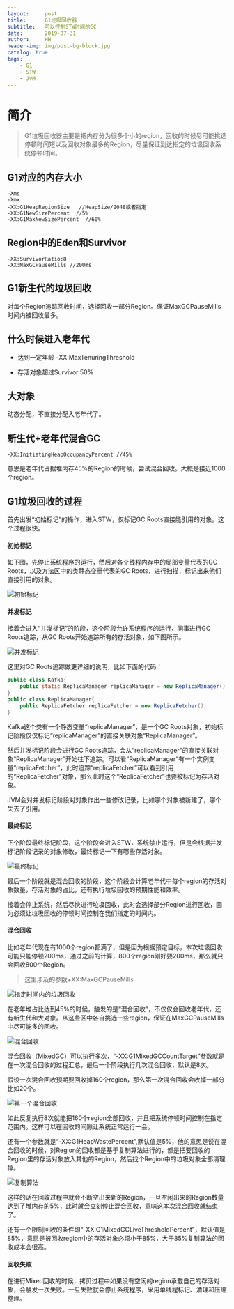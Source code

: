 ```yaml
---
layout:     post
title:      G1垃圾回收器
subtitle:   可以控制STW时间的GC
date:       2019-07-31
author:     HH
header-img: img/post-bg-block.jpg
catalog: true
tags:
    - G1
    - STW
    - JVM
---
```


 # 简介

>G1垃圾回收器主要是把内存分为很多个小的region，回收的时候尽可能挑选停顿时间短以及回收对象最多的Region，尽量保证到达指定的垃圾回收系统停顿时间。

## G1对应的内存大小

```
-Xms 
-Xmx
-XX:G1HeapRegionSize   //HeapSize/2048或者指定
-XX:G1NewSizePercent  //5%
-XX:G1MaxNewSizePercent  //60%
```

## Region中的Eden和Survivor

```
-XX:SurvivorRatio:8
-XX:MaxGCPauseMills //200ms
```

## G1新生代的垃圾回收

对每个Region追踪回收时间，选择回收一部分Region。保证MaxGCPauseMills时间内被回收最多。

## 什么时候进入老年代

- 达到一定年龄 -XX:MaxTenuringThreshold

- 存活对象超过Survivor 50%

## 大对象

动态分配，不直接分配入老年代了。

## 新生代+老年代混合GC

```
-XX:InitiatingHeapOccupancyPercent //45%
```

意思是老年代占据堆内存45%的Region的时候，尝试混合回收。大概是接近1000个region。

## G1垃圾回收的过程

首先出发“初始标记”的操作，进入STW，仅标记GC Roots直接能引用的对象。这个过程很快。

#### 初始标记

如下图，先停止系统程序的运行，然后对各个线程内存中的局部变量代表的GC Roots，以及方法区中的类静态变量代表的GC Roots，进行扫描，标记出来他们直接引用的对象。

![初始标记](http://lemonhh.com/img/2019-07-31/1.png)

#### 并发标记

接着会进入“并发标记”的阶段，这个阶段允许系统程序的运行，同事进行GC Roots追踪，从GC Roots开始追踪所有的存活对象，如下图所示。

![并发标记](http://lemonhh.com/img/2019-07-31/2.png)

这里对GC Roots追踪做更详细的说明，比如下面的代码：

```java
public class Kafka{
    public static ReplicaManager replicaManager = new ReplicaManager();
}
public class ReplicaManager{
    public ReplicaFetcher replicaFetcher = new ReplicaFetcher();
}
```

Kafka这个类有一个静态变量“replicaManager”，是一个GC Roots对象，初始标记阶段仅仅标记“replicaManager”的直接关联对象“ReplicaManager”。

然后并发标记阶段会进行GC Roots追踪，会从“replicaManager”的直接关联对象“ReplicaManager”开始往下追踪。可以看“ReplicaManager”有一个实例变量“replicaFetcher”，此时追踪“replicaFetcher”可以看到引用的“ReplicaFetcher”对象，那么此时这个“ReplicaFetcher”也要被标记为存活对象。

JVM会对并发标记阶段对对象作出一些修改记录，比如哪个对象被新建了，哪个失去了引用。

#### 最终标记

下个阶段最终标记阶段，这个阶段会进入STW，系统禁止运行，但是会根据并发标记阶段记录的对象修改，最终标记一下有哪些存活对象。

![最终标记](http://lemonhh.com/img/2019-07-31/3.png)

最后一个阶段就是混合回收的阶段，这个阶段会计算老年代中每个region的存活对象数量，存活对象的占比，还有执行垃圾回收的预期性能和效率。

接着会停止系统，然后尽快进行垃圾回收，此时会选择部分Region进行回收，因为必须让垃圾回收的停顿时间控制在我们指定的时间内。

#### 混合回收

比如老年代现在有1000个region都满了，但是因为根据预定目标，本次垃圾回收可能只能停顿200ms，通过之前的计算，800个region刚好要200ms，那么就只会回收800个Region。

> 这里涉及的参数+XX:MaxGCPauseMills

![指定时间内的垃圾回收](http://lemonhh.com/img/2019-07-31/4.png)

在老年堆占比达到45%的时候，触发的是“混合回收”，不仅仅会回收老年代，还有新生代和大对象。从这些区中各自挑选一些region，保证在MaxGCPauseMills中尽可能多的回收。

![混合回收](http://lemonhh.com/img/2019-07-31/5.png)

混合回收（MixedGC）可以执行多次，“-XX:G1MixedGCCountTarget”参数就是在一次混合回收的过程汇总，最后一个阶段执行几次混合回收，默认是8次。

假设一次混合回收预期要回收掉160个region，那么第一次混合回收会收掉一部分比如20个。

![第一个混合回收](http://lemonhh.com/img/2019-07-31/6.png)

如此反复执行8次就能把160个region全部回收，并且把系统停顿时间控制在指定范围内。这样可以在回收的间隙让系统正常运行一会。

还有一个参数就是“-XX:G1HeapWastePercent”,默认值是5%，他的意思是说在混合回收的时候，对Region的回收都是基于复制算法进行的，都是把要回收的Region里的存活对象放入其他的Region，然后找个Region中的垃圾对象全部清理掉。

![复制算法](http://lemonhh.com/img/2019-07-31/8.png)

这样的话在回收过程中就会不断空出来新的Region，一旦空闲出来的Region数量达到了堆内存的5%，此时就会立刻停止混合回收，意味这本次混合回收就结束了。

还有一个限制回收的条件即“-XX:G1MixedGCLiveThresholdPercent”，默认值是85%，意思是被回收region中的存活对象必须小于85%，大于85%复制算法的回收成本会很高。

#### 回收失败

在进行Mixed回收的时候，拷贝过程中如果没有空闲的region承载自己的存活对象，会触发一次失败。一旦失败就会停止系统程序，采用单线程标记、清理和压缩整理。

